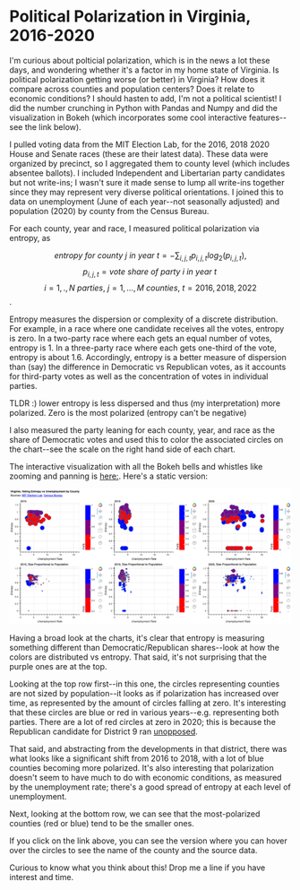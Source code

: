 # Political Polarization in Virginia, 2016-2020

I'm curious about polticial polarization, which is in the news a lot these days, and wondering whether it's a factor in my home state of Virginia. Is political polarization getting worse (or better) in Virginia? How does it compare across counties and population centers? Does it relate to economic conditions? I should hasten to add, I'm not a political scientist! I did the number crunching in Python with Pandas and Numpy and did the visualization in Bokeh (which incorporates some cool interactive features--see the link below). 

I pulled voting data from the MIT Election Lab, for the 2016, 2018 2020 House and Senate races (these are their latest data). These data were organized by precinct, so I aggregated them to county level (which includes absentee ballots). I included Independent and Libertarian party candidates but not write-ins; I wasn't sure it made sense to lump all write-ins together since they may represent very diverse political orientations. I joined this to data on unemployment (June of each year--not seasonally adjusted) and population (2020) by county from the Census Bureau.

For each county, year and race, I measured political polarization via entropy, as

$$entropy\ for\  county\  j\  in\  year\  t = -\sum_{i,j,t} p_{i,j,t} log_2(p_{i,j,t}),$$
$$p_{i,j,t}=vote\ share\ of\ party\ i\ in\ year\ t\,$$
$$i = 1,.,N\ parties,\ j=1,...,M\ counties,\ t=2016,2018,2022$$.

Entropy measures the dispersion or complexity of a discrete distribution. For example, in a race where one candidate receives all the votes, entropy is zero. In a two-party race where each gets an equal number of votes, entropy is 1. In a three-party race where each gets one-third of the vote, entropy is about 1.6. Accordingly, entropy is a better measure of dispersion than (say) the difference in Democratic vs Republican votes, as it accounts for third-party votes as well as the concentration of votes in individual parties. 

TLDR :) lower entropy is less dispersed and thus (my interpretation) more polarized. Zero is the most polarized (entropy can't be negative) 

I also measured the party leaning for each county, year, and race as the share of Democratic votes and used this to color the associated circles on the chart--see the scale on the right hand side of each chart.

The interactive visualization with all the Bokeh bells and whistles like zooming and panning is [here:](https://charlie-kramer.github.io/va_voting_entropy/). Here's a static version:

![](va_voting.png)

Having a broad look at the charts, it's clear that entropy is measuring something different than Democratic/Republican shares--look at how the colors are distributed vs entropy. That said, it's not surprising that the purple ones are at the top. 

Looking at the top row first--in this one, the circles representing counties are not sized by population--it looks as if polarization has increased over time, as represented by the amount of circles falling at zero. It's interesting that these circles are blue or red in various years--e.g. representing both parties. There are a lot of red circles at zero in 2020; this is because the Republican candidate for District 9 ran [unopposed](https://en.wikipedia.org/wiki/2020_United_States_House_of_Representatives_elections_in_Virginia#District_9).

That said, and abstracting from the developments in that district, there was what looks like a significant shift from 2016 to 2018, with a lot of blue counties becoming more polarized. It's also interesting that polarization doesn't seem to have much to do with economic conditions, as measured by the unemployment rate; there's a good spread of entropy at each level of unemployment. 

Next, looking at the bottom row, we can see that the most-polarized counties (red or blue) tend to be the smaller ones. 

If you click on the link above, you can see the version where you can hover over the circles to see the name of the county and the source data. 

Curious to know what you think about this! Drop me a line if you have interest and time.


